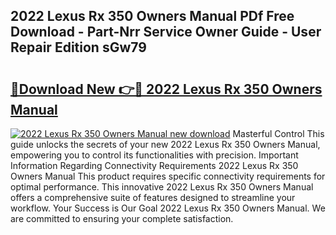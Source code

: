## 2022 Lexus Rx 350 Owners Manual PDf Free Download - Part-Nrr Service Owner Guide - User Repair Edition sGw79

# <h2><a href="http://bc26623.oget.top/?id=2022+Lexus+Rx+350+Owners+Manual">🔗Download New 👉🔴 2022 Lexus Rx 350 Owners Manual</a></h2>

[![2022 Lexus Rx 350 Owners Manual new download](https://i.imgur.com/5g1atiW.png)](http://bc26623.oget.top/?id=2022+Lexus+Rx+350+Owners+Manual)
Masterful Control This guide unlocks the secrets of your new 2022 Lexus Rx 350 Owners Manual, empowering you to control its functionalities with precision. Important Information Regarding Connectivity Requirements 2022 Lexus Rx 350 Owners Manual This product requires specific connectivity requirements for optimal performance. This innovative 2022 Lexus Rx 350 Owners Manual offers a comprehensive suite of features designed to streamline your workflow. Your Success is Our Goal 2022 Lexus Rx 350 Owners Manual. We are committed to ensuring your complete satisfaction.
